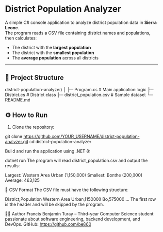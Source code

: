 # District Population Analyzer

A simple C# console application to analyze district population data in **Sierra Leone**.  
The program reads a CSV file containing district names and populations, then calculates:

- The district with the **largest population**  
- The district with the **smallest population**  
- The **average population** across all districts  

---

## 📂 Project Structure

district-population-analyzer/
│
├─ Program.cs # Main application logic
├─ District.cs # District class
├─ district_population.csv # Sample dataset
└─ README.md



## ⚙️ How to Run

1. Clone the repository:

git clone https://github.com/YOUR_USERNAME/district-population-analyzer.git
cd district-population-analyzer

Build and run the application using .NET 8:

dotnet run
The program will read district_population.csv and output the results:

Largest: Western Area Urban (1,150,000)
Smallest: Bonthe (200,000)
Average: 463,125

📝 CSV Format
The CSV file must have the following structure:

District,Population
Western Area Urban,1150000
Bo,575000
...
The first row is the header and will be skipped by the program.

👨‍💻 Author
Francis Benjamin Turay – Third-year Computer Science student passionate about software engineering, backend development, and DevOps.
GitHub: https://github.com/be860

